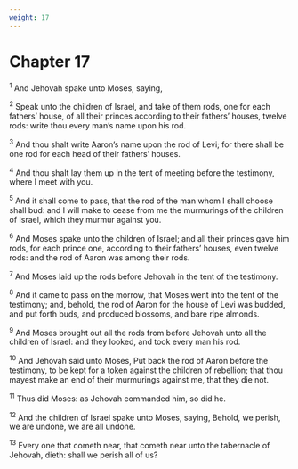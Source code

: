 ```yaml
---
weight: 17
---
```


# Chapter 17

<sup>1</sup> And Jehovah spake unto Moses, saying, 

<sup>2</sup> Speak unto the children of Israel, and take of them rods, one for each fathers’ house, of all their princes according to their fathers’ houses, twelve rods: write thou every man’s name upon his rod. 

<sup>3</sup> And thou shalt write Aaron’s name upon the rod of Levi; for there shall be one rod for each head of their fathers’ houses. 

<sup>4</sup> And thou shalt lay them up in the tent of meeting before the testimony, where I meet with you. 

<sup>5</sup> And it shall come to pass, that the rod of the man whom I shall choose shall bud: and I will make to cease from me the murmurings of the children of Israel, which they murmur against you. 

<sup>6</sup> And Moses spake unto the children of Israel; and all their princes gave him rods, for each prince one, according to their fathers’ houses, even twelve rods: and the rod of Aaron was among their rods. 

<sup>7</sup> And Moses laid up the rods before Jehovah in the tent of the testimony. 

<sup>8</sup> And it came to pass on the morrow, that Moses went into the tent of the testimony; and, behold, the rod of Aaron for the house of Levi was budded, and put forth buds, and produced blossoms, and bare ripe almonds. 

<sup>9</sup> And Moses brought out all the rods from before Jehovah unto all the children of Israel: and they looked, and took every man his rod. 

<sup>10</sup> And Jehovah said unto Moses, Put back the rod of Aaron before the testimony, to be kept for a token against the children of rebellion; that thou mayest make an end of their murmurings against me, that they die not. 

<sup>11</sup> Thus did Moses: as Jehovah commanded him, so did he. 

<sup>12</sup> And the children of Israel spake unto Moses, saying, Behold, we perish, we are undone, we are all undone. 

<sup>13</sup> Every one that cometh near, that cometh near unto the tabernacle of Jehovah, dieth: shall we perish all of us? 


